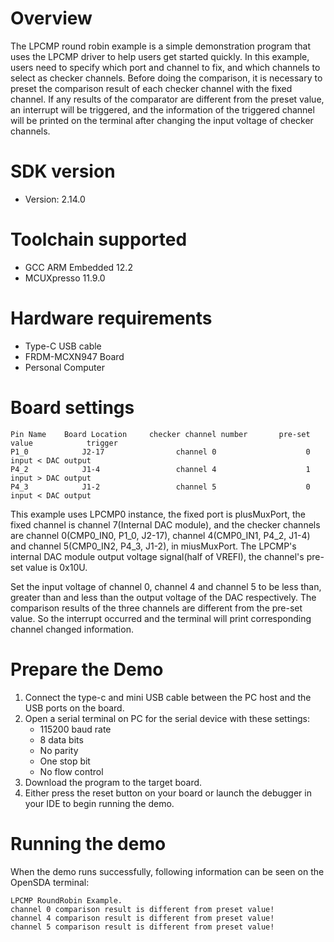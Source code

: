 Overview
========
The LPCMP round robin example is a simple demonstration program that uses the LPCMP driver to
help users get started quickly. In this example, users need to specify which port and channel
to fix, and which channels to select as checker channels. Before doing the comparison, it is
necessary to preset the comparison result of each checker channel with the fixed channel. 
If any results of the comparator are different from the preset value, an interrupt will be 
triggered, and the information of the triggered channel will be printed on the terminal after
changing the input voltage of checker channels.

SDK version
===========
- Version: 2.14.0

Toolchain supported
===================
- GCC ARM Embedded  12.2
- MCUXpresso  11.9.0

Hardware requirements
=====================
- Type-C USB cable
- FRDM-MCXN947 Board
- Personal Computer

Board settings
==============
~~~~~~~~~~~~~~~~~~~~~~~~~~~~~~~~~~~~~~~~~~~~~~~~~~~~~~~~~~~~~~~~~~~~~~~~~~~~~~~~~~~~~~~~~~~~~~~~~~~~
Pin Name    Board Location     checker channel number       pre-set value            trigger        
P1_0            J2-17                channel 0                    0              input < DAC output
P4_2            J1-4                 channel 4                    1              input > DAC output
P4_3            J1-2                 channel 5                    0              input < DAC output
~~~~~~~~~~~~~~~~~~~~~~~~~~~~~~~~~~~~~~~~~~~~~~~~~~~~~~~~~~~~~~~~~~~~~~~~~~~~~~~~~~~~~~~~~~~~~~~~~~~~


This example uses LPCMP0 instance, the fixed port is plusMuxPort, the fixed channel is
channel 7(Internal DAC module), and the checker channels are channel 0(CMP0_IN0, P1_0, J2-17),
channel 4(CMP0_IN1, P4_2, J1-4) and channel 5(CMP0_IN2, P4_3, J1-2), in miusMuxPort.
The LPCMP's internal DAC module output voltage signal(half of VREFI), the channel's pre-set value
is 0x10U.

Set the input voltage of channel 0, channel 4 and channel 5 to be less than, greater than
and less than the output voltage of the DAC respectively. The comparison results of the 
three channels are different from the pre-set value. So the interrupt occurred and the terminal
will print corresponding channel changed information.

Prepare the Demo
================
1. Connect the type-c and mini USB cable between the PC host and the USB ports on the board.
2. Open a serial terminal on PC for the serial device with these settings:
    - 115200 baud rate
    - 8 data bits
    - No parity
    - One stop bit
    - No flow control
3. Download the program to the target board.
4. Either press the reset button on your board or launch the debugger in your IDE to begin running
   the demo.

Running the demo
================
When the demo runs successfully, following information can be seen on the OpenSDA terminal:

~~~~~~~~~~~~~~~~~~~~~~~~~~~~~
LPCMP RoundRobin Example.
channel 0 comparison result is different from preset value!
channel 4 comparison result is different from preset value!
channel 5 comparison result is different from preset value!

~~~~~~~~~~~~~~~~~~~~~~~~~~~~~
